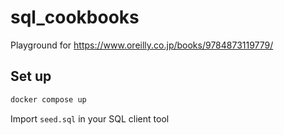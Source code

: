 # sql_cookbooks

Playground for https://www.oreilly.co.jp/books/9784873119779/

## Set up

```sh
docker compose up
```

Import `seed.sql` in your SQL client tool
